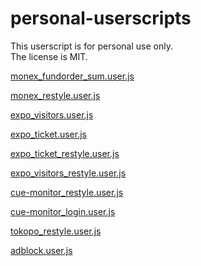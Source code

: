 # personal-userscripts

This userscript is for personal use only.  
The license is MIT.

[monex_fundorder_sum.user.js](https://raw.githubusercontent.com/hachiman-oct/personal-userscripts/main/monex/monex_fundorder_sum.user.js)

[monex_restyle.user.js](https://raw.githubusercontent.com/hachiman-oct/personal-userscripts/main/monex/monex_restyle.user.js)

[expo_visitors.user.js](https://raw.githubusercontent.com/hachiman-oct/personal-userscripts/main/expo/expo_visitors.user.js)

[expo_ticket.user.js](https://raw.githubusercontent.com/hachiman-oct/personal-userscripts/main/expo/expo_ticket.user.js)

[expo_ticket_restyle.user.js](https://raw.githubusercontent.com/hachiman-oct/personal-userscripts/main/expo/expo_ticket_restyle.user.js)

[expo_visitors_restyle.user.js](https://raw.githubusercontent.com/hachiman-oct/personal-userscripts/main/expo/expo_visitors_restyle.user.js)

[cue-monitor_restyle.user.js](https://raw.githubusercontent.com/hachiman-oct/personal-userscripts/main/cue-monitor/cue-monitor_restyle.user.js)

[cue-monitor_login.user.js](https://raw.githubusercontent.com/hachiman-oct/personal-userscripts/main/cue-monitor/cue-monitor_login.user.js)

[tokopo_restyle.user.js](https://raw.githubusercontent.com/hachiman-oct/personal-userscripts/main/restyle/tokopo_restyle.user.js)

[adblock.user.js](https://raw.githubusercontent.com/hachiman-oct/personal-userscripts/main/adblock/adblock.user.js)